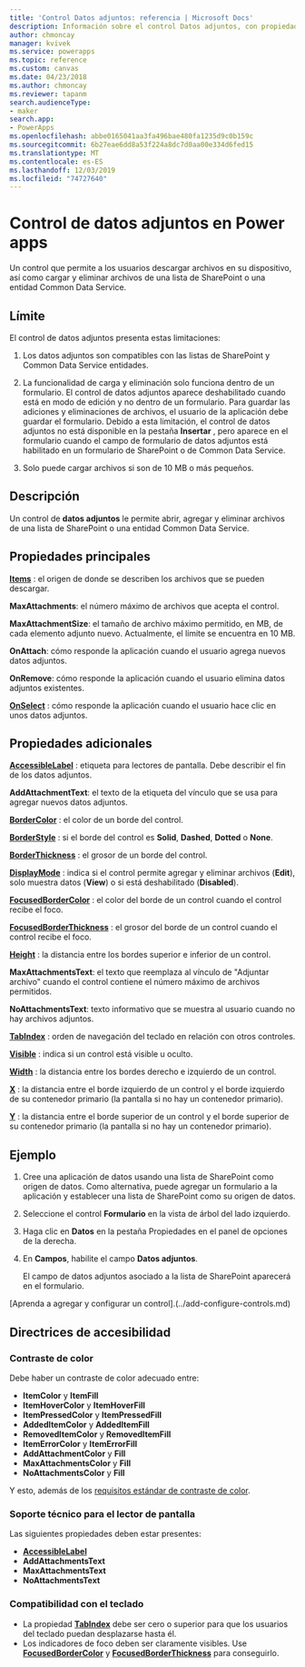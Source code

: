 ```yaml
---
title: 'Control Datos adjuntos: referencia | Microsoft Docs'
description: Información sobre el control Datos adjuntos, con propiedades y ejemplos
author: chmoncay
manager: kvivek
ms.service: powerapps
ms.topic: reference
ms.custom: canvas
ms.date: 04/23/2018
ms.author: chmoncay
ms.reviewer: tapanm
search.audienceType:
- maker
search.app:
- PowerApps
ms.openlocfilehash: abbe0165041aa3fa496bae480fa1235d9c0b159c
ms.sourcegitcommit: 6b27eae6dd8a53f224a8dc7d0aa00e334d6fed15
ms.translationtype: MT
ms.contentlocale: es-ES
ms.lasthandoff: 12/03/2019
ms.locfileid: "74727640"
---
```

# <a name="attachments-control-in-power-apps"></a>Control de datos adjuntos en Power apps
Un control que permite a los usuarios descargar archivos en su dispositivo, así como cargar y eliminar archivos de una lista de SharePoint o una entidad Common Data Service.

## <a name="limitations"></a>Límite
El control de datos adjuntos presenta estas limitaciones:
1. Los datos adjuntos son compatibles con las listas de SharePoint y Common Data Service entidades.

1. La funcionalidad de carga y eliminación solo funciona dentro de un formulario. El control de datos adjuntos aparece deshabilitado cuando está en modo de edición y no dentro de un formulario. Para guardar las adiciones y eliminaciones de archivos, el usuario de la aplicación debe guardar el formulario. Debido a esta limitación, el control de datos adjuntos no está disponible en la pestaña **Insertar** , pero aparece en el formulario cuando el campo de formulario de datos adjuntos está habilitado en un formulario de SharePoint o de Common Data Service.

1. Solo puede cargar archivos si son de 10 MB o más pequeños.  

## <a name="description"></a>Descripción
Un control de **datos adjuntos** le permite abrir, agregar y eliminar archivos de una lista de SharePoint o una entidad Common Data Service.

## <a name="key-properties"></a>Propiedades principales
**[Items](properties-core.md)** : el origen de donde se describen los archivos que se pueden descargar.

**MaxAttachments**: el número máximo de archivos que acepta el control.

**MaxAttachmentSize**: el tamaño de archivo máximo permitido, en MB, de cada elemento adjunto nuevo.  Actualmente, el límite se encuentra en 10 MB.

**OnAttach**: cómo responde la aplicación cuando el usuario agrega nuevos datos adjuntos.

**OnRemove**: cómo responde la aplicación cuando el usuario elimina datos adjuntos existentes.

**[OnSelect](properties-core.md)** : cómo responde la aplicación cuando el usuario hace clic en unos datos adjuntos.

## <a name="additional-properties"></a>Propiedades adicionales
**[AccessibleLabel](properties-accessibility.md)** : etiqueta para lectores de pantalla. Debe describir el fin de los datos adjuntos.

**AddAttachmentText**: el texto de la etiqueta del vínculo que se usa para agregar nuevos datos adjuntos.

**[BorderColor](properties-color-border.md)** : el color de un borde del control.

**[BorderStyle](properties-color-border.md)** : si el borde del control es **Solid**, **Dashed**, **Dotted** o **None**.

**[BorderThickness](properties-color-border.md)** : el grosor de un borde del control.

**[DisplayMode](properties-core.md)** : indica si el control permite agregar y eliminar archivos (**Edit**), solo muestra datos (**View**) o si está deshabilitado (**Disabled**).

**[FocusedBorderColor](properties-color-border.md)** : el color del borde de un control cuando el control recibe el foco.

**[FocusedBorderThickness](properties-color-border.md)** : el grosor del borde de un control cuando el control recibe el foco.

**[Height](properties-size-location.md)** : la distancia entre los bordes superior e inferior de un control.

**MaxAttachmentsText**: el texto que reemplaza al vínculo de "Adjuntar archivo" cuando el control contiene el número máximo de archivos permitidos.

**NoAttachmentsText**: texto informativo que se muestra al usuario cuando no hay archivos adjuntos.

**[TabIndex](properties-accessibility.md)** : orden de navegación del teclado en relación con otros controles.

**[Visible](properties-core.md)** : indica si un control está visible u oculto.

**[Width](properties-size-location.md)** : la distancia entre los bordes derecho e izquierdo de un control.

**[X](properties-size-location.md)** : la distancia entre el borde izquierdo de un control y el borde izquierdo de su contenedor primario (la pantalla si no hay un contenedor primario).

**[Y](properties-size-location.md)** : la distancia entre el borde superior de un control y el borde superior de su contenedor primario (la pantalla si no hay un contenedor primario).


## <a name="example"></a>Ejemplo
1. Cree una aplicación de datos usando una lista de SharePoint como origen de datos. Como alternativa, puede agregar un formulario a la aplicación y establecer una lista de SharePoint como su origen de datos.

2. Seleccione el control **Formulario** en la vista de árbol del lado izquierdo.

3. Haga clic en **Datos** en la pestaña Propiedades en el panel de opciones de la derecha.

4. En **Campos**, habilite el campo **Datos adjuntos**.

    El campo de datos adjuntos asociado a la lista de SharePoint aparecerá en el formulario.

[Aprenda a agregar y configurar un control].(../add-configure-controls.md)


## <a name="accessibility-guidelines"></a>Directrices de accesibilidad
### <a name="color-contrast"></a>Contraste de color
Debe haber un contraste de color adecuado entre:
* **ItemColor** y **ItemFill**
* **ItemHoverColor** y **ItemHoverFill**
* **ItemPressedColor** y **ItemPressedFill**
* **AddedItemColor** y **AddedItemFill**
* **RemovedItemColor** y **RemovedItemFill**
* **ItemErrorColor** y **ItemErrorFill**
* **AddAttachmentColor** y **Fill**
* **MaxAttachmentsColor** y **Fill**
* **NoAttachmentsColor** y **Fill**

Y esto, además de los [requisitos estándar de contraste de color](../accessible-apps-color.md).

### <a name="screen-reader-support"></a>Soporte técnico para el lector de pantalla
Las siguientes propiedades deben estar presentes:
* **[AccessibleLabel](properties-accessibility.md)**
* **AddAttachmentsText**
* **MaxAttachmentsText**
* **NoAttachmentsText**

### <a name="keyboard-support"></a>Compatibilidad con el teclado
* La propiedad **[TabIndex](properties-accessibility.md)** debe ser cero o superior para que los usuarios del teclado puedan desplazarse hasta él.
* Los indicadores de foco deben ser claramente visibles. Use **[FocusedBorderColor](properties-color-border.md)** y **[FocusedBorderThickness](properties-color-border.md)** para conseguirlo.
